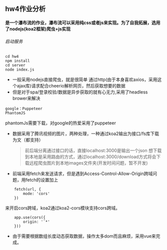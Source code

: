 ## hw4作业分析

#### 是一个瀑布流的作业，瀑布流可以采用纯css或者js来实现。为了自我拓展，选用了nodejs(koa2框架)爬虫+js实现
###### 启动服务
```
cd hw4
npm install
cd server
node index.js
```
* 一般采用nodejs直接爬虫，就是很简单 通过http(由于本身喜欢axios，采用这个ajax库)请求配合cheerio解析网页，然后获取想要的数据
* 但是对于spa/登录校验/数据是异步获取的就有心无力,采用了headless brower来解决
```
google：Puppeteer
PhantomJS
```
phantomJs需要下载，对google的热爱采用了puppeteer
* 数据采用了腾讯视频的图片，两种处理，一种通过koa2输出为接口/fs库下载为文（都支持）
    >前后端分离通过接口的话，直接localhost:3000是输出一个json
    >想下载到本地是采用路由的方式，通过localhost:3000/download方式将会下载远程爬虫图片到本地images文件夹(开发时间问题，暂不开发)
* 前端采用fetch来发送请求，但是遇到Access-Control-Allow-Origin跨域问题，用fetch的设置加上
```
    fetch(url, {
        mode: 'cors'
    })
```
来开启cors跨域，koa2通过koa2-cors模块支持cors跨域。
```
    app.use(cors({
        origin: '`*'
    }))
```
* 由于需要根据数组长度动态获取数据，操作太多dom而且麻烦，采用vue来完成。


    
